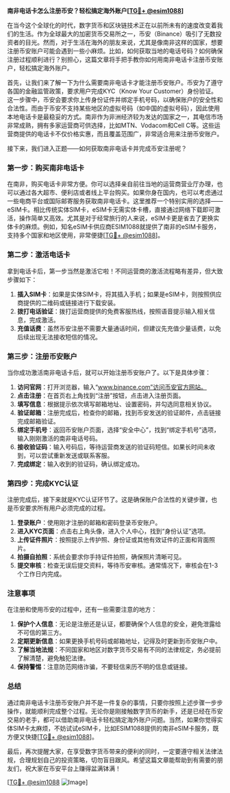 **南非电话卡怎么注册币安？轻松搞定海外账户[[TG💪+ @esim1088](https://t.me/s/esim1088)]**

在当今这个全球化的时代，数字货币和区块链技术正在以前所未有的速度改变着我们的生活。作为全球最大的加密货币交易所之一，币安（Binance）吸引了无数投资者的目光。然而，对于生活在海外的朋友来说，尤其是像南非这样的国家，想要注册币安账户可能会遇到一些小麻烦。比如，如何获取当地的电话号码？如何确保注册过程顺利进行？别担心，这篇文章将手把手教你如何用南非电话卡注册币安账户，轻松搞定海外账户。

首先，让我们来了解一下为什么需要南非电话卡才能注册币安账户。币安为了遵守各国的金融监管政策，要求用户完成KYC（Know Your Customer）身份验证。这一步骤中，币安会要求你上传身份证件并绑定手机号码，以确保账户的安全性和合法性。而由于币安不支持某些地区的虚拟号码（如中国的虚拟号码），因此使用本地电话卡是最稳妥的方式。南非作为非洲经济较为发达的国家之一，其电信市场非常成熟，拥有多家运营商可供选择，比如MTN、Vodacom和Cell C等。这些运营商提供的电话卡不仅价格实惠，而且覆盖范围广，非常适合用来注册币安账户。

接下来，我们进入正题——如何获取南非电话卡并完成币安注册呢？

### 第一步：购买南非电话卡

在南非，购买电话卡非常方便。你可以选择亲自前往当地的运营商营业厅办理，也可以通过各大超市、便利店或者线上平台购买。如果你身在国内，也可以考虑通过一些电商平台或国际邮寄服务获取南非电话卡。这里推荐一个特别实用的选择——eSIM卡。相比传统实体SIM卡，eSIM卡无需实体卡槽，直接通过网络下载即可激活，操作简单又高效。尤其是对于经常旅行的人来说，eSIM卡更是省去了更换实体卡的麻烦。例如，知名eSIM卡供应商ESIM1088就提供了南非的eSIM卡服务，支持多个国家和地区使用，非常便捷[[TG💪+ @esim1088](https://t.me/s/esim1088)]。

### 第二步：激活电话卡

拿到电话卡后，第一步当然是激活它啦！不同运营商的激活流程略有差异，但大致步骤如下：

1. **插入SIM卡**：如果是实体SIM卡，将其插入手机；如果是eSIM卡，则按照供应商提供的二维码或链接进行下载安装。
2. **拨打电话验证**：拨打运营商提供的免费客服热线，按照语音提示输入相关信息，完成激活。
3. **充值话费**：虽然币安注册不需要大量通话时间，但建议先充值少量话费，以免后续出现无法接收短信的情况。

### 第三步：注册币安账户

当你成功激活南非电话卡后，就可以开始注册币安账户了。以下是具体步骤：

1. **访问官网**：打开浏览器，输入“www.binance.com”访问币安官方网站。
2. **点击注册**：在首页右上角找到“注册”按钮，点击进入注册页面。
3. **填写信息**：根据提示依次填写邮箱地址、设置密码，并勾选同意相关协议。
4. **验证邮箱**：注册完成后，检查你的邮箱，找到币安发送的验证邮件，点击链接完成邮箱验证。
5. **绑定手机号**：返回币安账户页面，选择“安全中心”，找到“绑定手机号”选项，输入刚刚激活的南非电话号码。
6. **接收验证码**：输入号码后，等待运营商发送的验证码短信。如果长时间未收到，可以尝试重新发送或联系客服。
7. **完成绑定**：输入收到的验证码，确认绑定成功。

### 第四步：完成KYC认证

注册完成后，接下来就是KYC认证环节了。这是确保账户合法性的关键步骤，也是币安要求所有用户必须完成的过程。

1. **登录账户**：使用刚才注册的邮箱和密码登录币安账户。
2. **进入KYC页面**：点击右上角头像，进入个人中心，找到“身份认证”选项。
3. **上传证件照片**：按照提示上传护照、身份证或其他有效证件的正面和背面照片。
4. **拍摄自拍照**：系统会要求你手持证件拍照，确保照片清晰可见。
5. **提交审核**：检查无误后提交资料，等待币安审核。通常情况下，审核会在1-3个工作日内完成。

### 注意事项

在注册和使用币安的过程中，还有一些需要注意的地方：

1. **保护个人信息**：无论是注册还是认证，都要确保个人信息的安全，避免泄露给不可信的第三方。
2. **定期更新信息**：如果更换手机号码或邮箱地址，记得及时更新到币安账户中。
3. **了解当地法规**：不同国家和地区对数字货币交易有不同的法律规定，务必提前了解清楚，避免触犯法律。
4. **保持警惕**：注意防范网络诈骗，不要轻信来历不明的信息或链接。

### 总结

通过南非电话卡注册币安账户并不是一件复杂的事情，只要你按照上述步骤一步步操作，就能顺利完成整个过程。无论你是刚接触数字货币的新手，还是已经在币安交易的老手，都可以借助南非电话卡轻松搞定海外账户问题。当然，如果你觉得实体SIM卡太麻烦，不妨试试eSIM卡，比如ESIM1088提供的南非eSIM卡服务，既方便又快捷[[TG💪+ @esim1088](https://t.me/s/esim1088)]。

最后，再次提醒大家，在享受数字货币带来的便利的同时，一定要遵守相关法律法规，合理规划自己的投资策略，切勿盲目跟风。希望这篇文章能帮助到有需要的朋友们，祝大家在币安平台上赚得盆满钵满！

[[TG💪+ @esim1088](https://t.me/s/esim1088) ![Image](https://i.postimg.cc/4NQfJmqS/Snipaste-2025-05-13-00-14-12.png)]